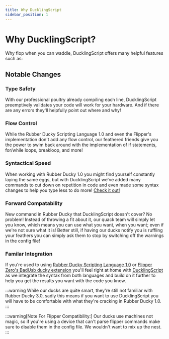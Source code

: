 ```yaml
---
title: Why DucklingScript
sidebar_position: 1
---
```


# Why DucklingScript?
Why flop when you can waddle, DucklingScript offers many helpful features such as:

## Notable Changes
### Type Safety
With our professional poultry already compiling each line, DucklingScript preemptively validates your code will work for your hardware. And if there are any errors they'll helpfully point out where and why!

### Flow Control
While the Rubber Ducky Scripting Language 1.0 and even the Flipper's implementation don't add any flow control, our feathered friends give you the power to swim back around with the implementation of if statements, for/while loops, breakloop, and more!

### Syntactical Speed
When working with Rubber Ducky 1.0 you might find yourself constantly laying the same eggs, but with DucklingScript we've added many commands to cut down on repetition in code and even made some syntax changes to help you type less to do more! [Check it out!](./crash-course/simple-commands#command-grouping)

### Forward Compatability
New command in Rubber Ducky that DucklingScript doesn't cover? No problem! Instead of throwing a fit about it, our quack team will simply let you know, which means you can use what you want, when you want; even if we're not sure what it is! Better still, if having our ducks notify you is ruffling your feathers you can simply ask them to stop by switching off the warnings in the config file!

### Familar Integration

If you're used to using [Rubber Ducky Scripting Language 1.0](https://web.archive.org/web/20220816200129/http://github.com/hak5darren/USB-Rubber-Ducky/wiki/Duckyscript) or [Flipper Zero's BadUsb ducky extension](https://docs.flipper.net/bad-usb) you'll feel right at home with [DucklingScript](https://github.com/DragonOfShuu/DucklingScript) as we integrate the syntax from both languages and build on it further to help you get the results you want with the code you know.



:::warning
While our ducks are quite smart, they're still not familiar with Rubber Ducky 3.0, sadly this means if you want to use DucklingScript you will have to be comfortable with what they're cracking in Rubber Ducky 1.0.
:::

:::warning[Note For Flipper Compatibility:]
Our ducks use machines not magic, so if you're using a device that can't parse flipper commands make sure to disable them in the config file. We wouldn't want to mix up the nest.
:::